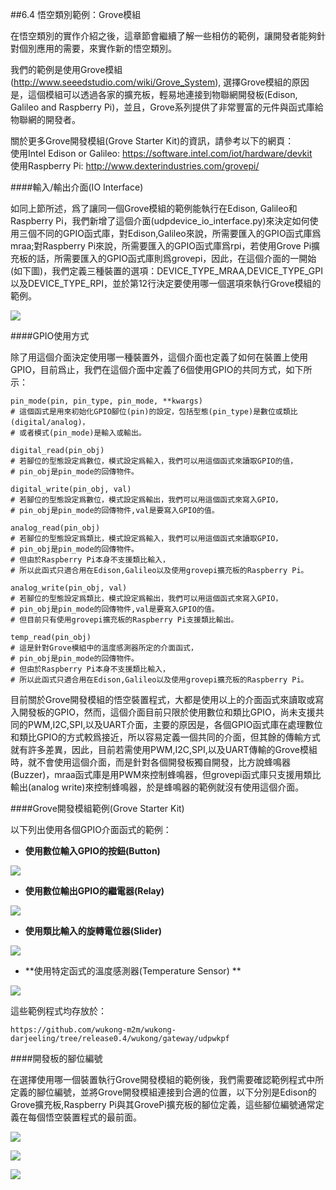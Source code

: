 ##6.4 悟空類別範例：Grove模組   
<!--##6.4 WuClass Examples for Grove Modules-->   

在悟空類別的實作介紹之後，這章節會繼續了解一些相仿的範例，讓開發者能夠針對個別應用的需要，來實作新的悟空類別。   
<!--Having introduced the template of writing a WuClass in Python, we will show several WuClass examples so that you can use and expand them according to your needs.-->   

我們的範例是使用Grove模組(http://www.seeedstudio.com/wiki/Grove_System), 選擇Grove模組的原因是，這個模組可以透過各家的擴充板，輕易地連接到物聯網開發板(Edison, Galileo and Raspberry Pi)，並且，Grove系列提供了非常豐富的元件與函式庫給物聯網的開發者。   
<!--We use a sensor kit called Grove modules (http://www.seeedstudio.com/wiki/Grove_System). These modules can be assembled easily on Edison, Galileo and Raspberry Pi using individual shields. Also, they provide abundant sensors, actuators and libraries for IoT developers.-->   

關於更多Grove開發模組(Grove Starter Kit)的資訊，請參考以下的網頁：  
使用Intel Edison or Galileo: https://software.intel.com/iot/hardware/devkit   
使用Raspberry Pi: http://www.dexterindustries.com/grovepi/
<!--For more information of Grove starter kit, please refer to the following websites:   
Using Intel Edison or Galileo: https://software.intel.com/iot/hardware/devkit  
Using Raspberry Pi: http://www.dexterindustries.com/grovepi/-->  

####輸入/輸出介面(IO Interface)
<!--####IO Interface-->     
如同上節所述，爲了讓同一個Grove模組的範例能執行在Edison, Galileo和Raspberry Pi，我們新增了這個介面(udpdevice_io_interface.py)來決定如何使用三個不同的GPIO函式庫，對Edison,Galileo來說，所需要匯入的GPIO函式庫爲mraa;對Raspberry Pi來說，所需要匯入的GPIO函式庫爲rpi，若使用Grove Pi擴充板的話，所需要匯入的GPIO函式庫則爲grovepi，因此，在這個介面的一開始(如下圖)，我們定義三種裝置的選項：DEVICE_TYPE_MRAA,DEVICE_TYPE_GPI以及DEVICE_TYPE_RPI，並於第12行決定要使用哪一個選項來執行Grove模組的範例。       
<!--As we mentioned in the last section, in order to be compatible to all libraries of Edison, Galileo and Raspberry Pi, we have added an io interface to bridge individual library. For Edison and Galileo, we have to import mraa library; for Raspberry Pi, we have to import rpi or grovepi library. To achieve this, we add a device_type definition  on line 12 of udpwkpf_io_interface.py. Currently, there are three options: DEVICE_TYPE_MRAA, DEVICE_TYPE_GPI and DEVICE_TYPE_RPI. You need to configure this definition before running a WuClass of Grove modules on the IoT board.-->          

![](https://raw.githubusercontent.com/wukong-ntu/wukong-gitbook-figures/master/figures/06-Wuclass/io_interface_type3.png)

####GPIO使用方式
<!--####GPIO USAGE-->    
除了用這個介面決定使用哪一種裝置外，這個介面也定義了如何在裝置上使用GPIO，目前爲止，我們在這個介面中定義了6個使用GPIO的共同方式，如下所示：
<!--After specifying which library we want to import for the WuClass, we also use this type definition to manage how the code uses the gpio function. For the time being, we have defined six common functions for gpio usage. These functions are as follows.-->     
```
pin_mode(pin, pin_type, pin_mode, **kwargs)  
# 這個函式是用來初始化GPIO腳位(pin)的設定，包括型態(pin_type)是數位或類比(digital/analog)，
# 或者模式(pin_mode)是輸入或輸出。

digital_read(pin_obj)   
# 若腳位的型態設定爲數位，模式設定爲輸入，我們可以用這個函式來讀取GPIO的值，
# pin_obj是pin_mode的回傳物件。  

digital_write(pin_obj, val)   
# 若腳位的型態設定爲數位，模式設定爲輸出，我們可以用這個函式來寫入GPIO，
# pin_obj是pin_mode的回傳物件,val是要寫入GPIO的值。  

analog_read(pin_obj)  
# 若腳位的型態設定爲類比，模式設定爲輸入，我們可以用這個函式來讀取GPIO，  
# pin_obj是pin_mode的回傳物件。
# 但由於Raspberry Pi本身不支援類比輸入，
# 所以此函式只適合用在Edison,Galileo以及使用grovepi擴充板的Raspberry Pi。 

analog_write(pin_obj, val)
# 若腳位的型態設定爲類比，模式設定爲輸出，我們可以用這個函式來寫入GPIO，
# pin_obj是pin_mode的回傳物件,val是要寫入GPIO的值。 
# 但目前只有使用grovepi擴充板的Raspberry Pi支援類比輸出。

temp_read(pin_obj)
# 這是針對Grove模組中的溫度感測器所定的介面函式，
# pin_obj是pin_mode的回傳物件。
# 但由於Raspberry Pi本身不支援類比輸入，
# 所以此函式只適合用在Edison,Galileo以及使用grovepi擴充板的Raspberry Pi。  
```  

目前關於Grove開發模組的悟空裝置程式，大都是使用以上的介面函式來讀取或寫入開發板的GPIO，然而，這個介面目前只限於使用數位和類比GPIO，尚未支援共同的PWM,I2C,SPI,以及UART介面，主要的原因是，各個GPIO函式庫在處理數位和類比GPIO的方式較爲接近，所以容易定義一個共同的介面，但其餘的傳輸方式就有許多差異，因此，目前若需使用PWM,I2C,SPI,以及UART傳輸的Grove模組時，就不會使用這個介面，而是針對各個開發板獨自開發，比方說蜂鳴器(Buzzer)，mraa函式庫是用PWM來控制蜂鳴器，但grovepi函式庫只支援用類比輸出(analog write)來控制蜂鳴器，於是蜂鳴器的範例就沒有使用這個介面。   
<!--We have used the above functions throughout the WuClasses for the Grove kit. However, before you use these functions, you need to check updwkpf_io_interface.py to see whether it supports the "device type" you have selected.-->   

####Grove開發模組範例(Grove Starter Kit)
<!--####Examples-->  
以下列出使用各個GPIO介面函式的範例：
<!--According to the connection types of Grove modules, we can divide them into following categories: Digital IO, Analog IO, PWM, I2C, SPI, and UART. Sometimes, one device handles certain connection type using individual library which is quite different than others. In this case, the function of io interface could be difficult to be defined. Therefore, for the time being, we only apply io interface to WuClass of Grove starter kit.-->        

* **使用數位輸入GPIO的按鈕(Button)**
<!--* **Sensor with digital input**-->   
![](https://raw.githubusercontent.com/wukong-ntu/wukong-gitbook-figures/master/figures/06-Wuclass/6_4_example_digital_input.png)  

* **使用數位輸出GPIO的繼電器(Relay)**
<!--* **Actuator with digital output**-->     
![](https://raw.githubusercontent.com/wukong-ntu/wukong-gitbook-figures/master/figures/06-Wuclass/6_4_example_digital_output.png)

* **使用類比輸入的旋轉電位器(Slider)**
<!--* **Sensor with Analog input**-->   
![](https://raw.githubusercontent.com/wukong-ntu/wukong-gitbook-figures/master/figures/06-Wuclass/6_4_example_analog_input.png)

* **使用特定函式的溫度感測器(Temperature Sensor) **
<!--* **Sensor with individual library**-->   
![](https://raw.githubusercontent.com/wukong-ntu/wukong-gitbook-figures/master/figures/06-Wuclass/6_4_example_specific_library.png)   

這些範例程式均存放於：
```
https://github.com/wukong-m2m/wukong-darjeeling/tree/release0.4/wukong/gateway/udpwkpf
```

####開發板的腳位編號
<!--####Pin Numbering-->     
在選擇使用哪一個裝置執行Grove開發模組的範例後，我們需要確認範例程式中所定義的腳位編號，並將Grove開發模組連接到合適的位置，以下分別是Edison的Grove擴充板,Raspberry Pi與其GrovePi擴充板的腳位定義，這些腳位編號通常定義在每個悟空裝置程式的最前面。   
<!--While selecting a device type, we have to define the pin numbering for each sensor and actuator. The following figures are the pin assignments for grove starter kit on Edison base board, Raspberry Pi and GrovePi shield. In our code, the pin number used in each WuClass is defined at the beginning of the code so that you can change it easily.-->        
  

![](https://raw.githubusercontent.com/wukong-ntu/wukong-gitbook-figures/master/figures/06-Wuclass/edison_pin_assignment.png)

![](https://raw.githubusercontent.com/wukong-ntu/wukong-gitbook-figures/master/figures/06-Wuclass/rpi_pin_assignment.png)   

![](https://raw.githubusercontent.com/wukong-ntu/wukong-gitbook-figures/master/figures/06-Wuclass/grovepi_pin_assignment.png)  



<!--
  Since the sensor list provided in the Intel IoT official website https://software.intel.com/en-us/iot/hardware/sensors is focus on Grove modules, in this section, we also start on WuClass samples for Grove modules. Although there are countless Grove modules in the list, we can filter the list by component type or connection type. According to the connection types of Grove modules as shown below, there are AIO, GPIO, I2C, PWM, SPI, and UART. With this category, we can categorize WuClass samples for Grove modules into different groups as well. In each group, we will take a WuClass as an example and give an explaination.   
-->

<!-- ![](intel_iot_sensor.png)-->

<!--
* ###**mraa API for Grove Modules**   

 To control Grove modules, we have to find a way to interface with each connection type of Grove modules on the Intel Edison and Intel Galileo. Fortunately, mraa library provides an array of C/C++ API with binding to Python. Therefore, we can use the mraa API to alleviate large efforts of the hardware configuration. Here is the [LINK for mraa Python LIBRARY](http://iotdk.intel.com/docs/master/mraa/python/index.html). In fact, we have already used the mraa API for a button and a light actuator WuClass in the last section. The connection type of button and light actuator is GPIO. The following part is going to explain more about other connection types.  
-->

<!--According to the connection types of Grove modules, we can divide them into following categories: AIO, GPIO, I2C, PWM, SPI, and UART. We will take a WuClass from each category as an example in the following pages. -->  